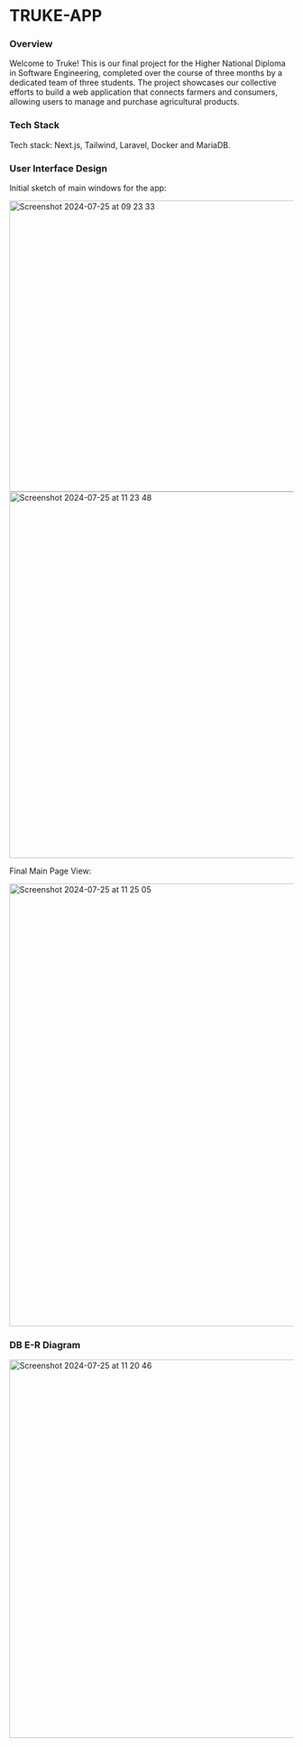 # TRUKE-APP
### Overview
Welcome to Truke! This is our final project for the Higher National Diploma in Software Engineering, completed over the course of three months by a dedicated team of three students. 
The project showcases our collective efforts to build a web application that connects farmers and consumers, allowing users to manage and purchase agricultural products.

### Tech Stack
Tech stack: Next.js, Tailwind, Laravel, Docker and MariaDB.

### User Interface Design
Initial sketch of main windows for the app:

<img width="516" alt="Screenshot 2024-07-25 at 09 23 33" src="https://github.com/user-attachments/assets/c04f942f-932c-453e-8424-2e48da7d4cfd">

<img width="650" alt="Screenshot 2024-07-25 at 11 23 48" src="https://github.com/user-attachments/assets/bc59677d-4d41-49ef-9624-2b054a527a64">

Final Main Page View:

<img width="785" alt="Screenshot 2024-07-25 at 11 25 05" src="https://github.com/user-attachments/assets/05290721-d7f9-4561-a7e9-b4fb9efb35d3">


### DB E-R Diagram
<img width="671" alt="Screenshot 2024-07-25 at 11 20 46" src="https://github.com/user-attachments/assets/31a92a15-c5db-4e75-abb5-b8d15ddb6b45">
